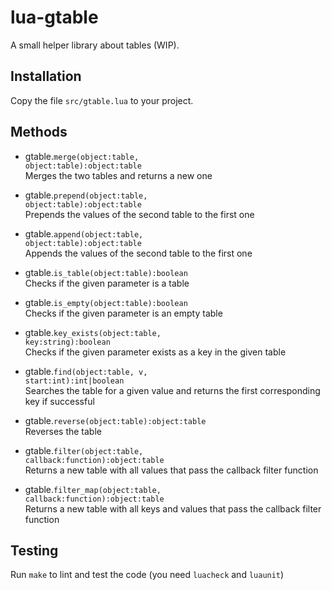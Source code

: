 # lua-gtable
A small helper library about tables (WIP).

## Installation
Copy the file `src/gtable.lua` to your project.

## Methods
* gtable.<code>merge(object:table, object:table):object:table</code><br />
Merges the two tables and returns a new one

* gtable.<code>prepend(object:table, object:table):object:table</code><br />
Prepends the values of the second table to the first one

* gtable.<code>append(object:table, object:table):object:table</code><br />
Appends the values of the second table to the first one

* gtable.<code>is_table(object:table):boolean</code><br />
Checks if the given parameter is a table

* gtable.<code>is_empty(object:table):boolean</code><br />
Checks if the given parameter is an empty table

* gtable.<code>key_exists(object:table, key:string):boolean</code><br />
Checks if the given parameter exists as a key in the given table

* gtable.<code>find(object:table, v, start:int):int|boolean</code><br />
Searches the table for a given value and returns the first corresponding key if successful

* gtable.<code>reverse(object:table):object:table</code><br />
Reverses the table

* gtable.<code>filter(object:table, callback:function):object:table</code><br />
Returns a new table with all values that pass the callback filter function

* gtable.<code>filter_map(object:table, callback:function):object:table</code><br />
Returns a new table with all keys and values that pass the callback filter function

## Testing
Run `make` to lint and test the code (you need `luacheck` and `luaunit`)
